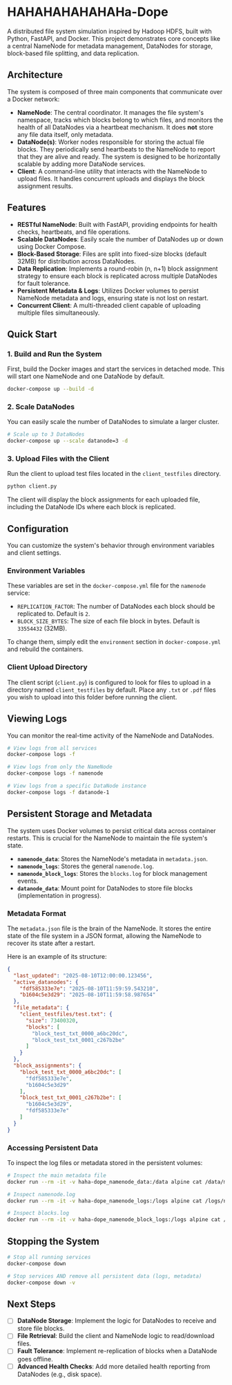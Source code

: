 ﻿# HAHAHAHAHAHAHa-Dope

A distributed file system simulation inspired by Hadoop HDFS, built with Python, FastAPI, and Docker. This project demonstrates core concepts like a central NameNode for metadata management, DataNodes for storage, block-based file splitting, and data replication.

## Architecture

The system is composed of three main components that communicate over a Docker network:

-   **NameNode**: The central coordinator. It manages the file system's namespace, tracks which blocks belong to which files, and monitors the health of all DataNodes via a heartbeat mechanism. It does **not** store any file data itself, only metadata.
-   **DataNode(s)**: Worker nodes responsible for storing the actual file blocks. They periodically send heartbeats to the NameNode to report that they are alive and ready. The system is designed to be horizontally scalable by adding more DataNode services.
-   **Client**: A command-line utility that interacts with the NameNode to upload files. It handles concurrent uploads and displays the block assignment results.

## Features

-   **RESTful NameNode**: Built with FastAPI, providing endpoints for health checks, heartbeats, and file operations.
-   **Scalable DataNodes**: Easily scale the number of DataNodes up or down using Docker Compose.
-   **Block-Based Storage**: Files are split into fixed-size blocks (default 32MB) for distribution across DataNodes.
-   **Data Replication**: Implements a round-robin (n, n+1) block assignment strategy to ensure each block is replicated across multiple DataNodes for fault tolerance.
-   **Persistent Metadata & Logs**: Utilizes Docker volumes to persist NameNode metadata and logs, ensuring state is not lost on restart.
-   **Concurrent Client**: A multi-threaded client capable of uploading multiple files simultaneously.

## Quick Start

### 1. Build and Run the System

First, build the Docker images and start the services in detached mode. This will start one NameNode and one DataNode by default.

```bash
docker-compose up --build -d
```

### 2. Scale DataNodes

You can easily scale the number of DataNodes to simulate a larger cluster.

```bash
# Scale up to 3 DataNodes
docker-compose up --scale datanode=3 -d
```

### 3. Upload Files with the Client

Run the client to upload test files located in the `client_testfiles` directory.

```bash
python client.py
```

The client will display the block assignments for each uploaded file, including the DataNode IDs where each block is replicated.

## Configuration

You can customize the system's behavior through environment variables and client settings.

### Environment Variables

These variables are set in the `docker-compose.yml` file for the `namenode` service:

-   `REPLICATION_FACTOR`: The number of DataNodes each block should be replicated to. Default is `2`.
-   `BLOCK_SIZE_BYTES`: The size of each file block in bytes. Default is `33554432` (32MB).

To change them, simply edit the `environment` section in `docker-compose.yml` and rebuild the containers.

### Client Upload Directory

The client script (`client.py`) is configured to look for files to upload in a directory named `client_testfiles` by default. Place any `.txt` or `.pdf` files you wish to upload into this folder before running the client.

## Viewing Logs

You can monitor the real-time activity of the NameNode and DataNodes.

```bash
# View logs from all services
docker-compose logs -f

# View logs from only the NameNode
docker-compose logs -f namenode

# View logs from a specific DataNode instance
docker-compose logs -f datanode-1
```

## Persistent Storage and Metadata

The system uses Docker volumes to persist critical data across container restarts. This is crucial for the NameNode to maintain the file system's state.

-   **`namenode_data`**: Stores the NameNode's metadata in `metadata.json`.
-   **`namenode_logs`**: Stores the general `namenode.log`.
-   **`namenode_block_logs`**: Stores the `blocks.log` for block management events.
-   **`datanode_data`**: Mount point for DataNodes to store file blocks (implementation in progress).

### Metadata Format

The `metadata.json` file is the brain of the NameNode. It stores the entire state of the file system in a JSON format, allowing the NameNode to recover its state after a restart.

Here is an example of its structure:

```json
{
  "last_updated": "2025-08-10T12:00:00.123456",
  "active_datanodes": {
    "fdf585333e7e": "2025-08-10T11:59:59.543210",
    "b1604c5e3d29": "2025-08-10T11:59:58.987654"
  },
  "file_metadata": {
    "client_testfiles/test.txt": {
      "size": 73400320,
      "blocks": [
        "block_test_txt_0000_a6bc20dc",
        "block_test_txt_0001_c267b2be"
      ]
    }
  },
  "block_assignments": {
    "block_test_txt_0000_a6bc20dc": [
      "fdf585333e7e",
      "b1604c5e3d29"
    ],
    "block_test_txt_0001_c267b2be": [
      "b1604c5e3d29",
      "fdf585333e7e"
    ]
  }
}
```

### Accessing Persistent Data

To inspect the log files or metadata stored in the persistent volumes:

```bash
# Inspect the main metadata file
docker run --rm -it -v haha-dope_namenode_data:/data alpine cat /data/metadata.json

# Inspect namenode.log
docker run --rm -it -v haha-dope_namenode_logs:/logs alpine cat /logs/namenode.log

# Inspect blocks.log
docker run --rm -it -v haha-dope_namenode_block_logs:/logs alpine cat /logs/blocks.log
```

## Stopping the System

```bash
# Stop all running services
docker-compose down

# Stop services AND remove all persistent data (logs, metadata)
docker-compose down -v
```

## Next Steps

-   [ ] **DataNode Storage**: Implement the logic for DataNodes to receive and store file blocks.
-   [ ] **File Retrieval**: Build the client and NameNode logic to read/download files.
-   [ ] **Fault Tolerance**: Implement re-replication of blocks when a DataNode goes offline.
-   [ ] **Advanced Health Checks**: Add more detailed health reporting from DataNodes (e.g., disk space).